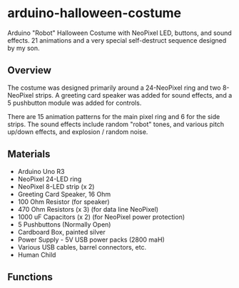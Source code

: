 # arduino-halloween-costume
Arduino "Robot" Halloween Costume with NeoPixel LED, buttons, and sound effects.  21 animations and a very special  self-destruct sequence designed by my son.

## Overview
The costume was designed primarily around a 24-NeoPixel ring and two 8-NeoPixel strips.  A greeting card speaker was added for sound effects, and a 5 pushbutton module was added for controls.

There are 15 animation patterns for the main pixel ring and 6 for the side strips.  The sound effects include random "robot" tones, and various pitch up/down effects, and explosion / random noise.

## Materials
* Arduino Uno R3
* NeoPixel 24-LED ring
* NeoPixel 8-LED strip (x 2)
* Greeting Card Speaker, 16 Ohm
* 100 Ohm Resistor (for speaker)
* 470 Ohm Resistors (x 3) (for data line NeoPixel)
* 1000 uF Capacitors (x 2) (for NeoPixel power protection)
* 5 Pushbuttons (Normally Open)
* Cardboard Box, painted silver
* Power Supply - 5V USB power packs (2800 maH)
* Various USB cables, barrel connectors, etc.
* Human Child

## Functions
